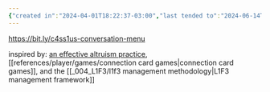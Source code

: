 ```yaml
---
{"created in":"2024-04-01T18:22:37-03:00","last tended to":"2024-06-14T19:41:13-03:00","tags":["🌿","experiment"],"dg-publish":true,"permalink":"/experiments/c4ss1us-conversation-menu/","dgPassFrontmatter":true,"created":"2024-04-01T18:22:37.994-03:00","updated":"2024-07-19T22:48:12.076-03:00"}
---
```


https://bit.ly/c4ss1us-conversation-menu

inspired by: [an effective altruism practice](https://docs.google.com/document/d/1uZ_OaIM9ABvALtTfNSCSx6vP1bK39iOP7Vko1i3X4Ro/edit), [[references/player/games/connection card games\|connection card games]], and the [[_004_L1F3/l1f3 management methodology\|L1F3 management framework]]